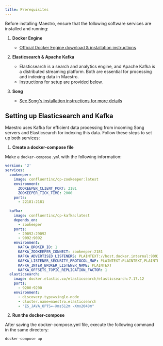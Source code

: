 ```yaml
---
title: Prerequisites 
---
```


Before installing Maestro, ensure that the following software services are installed and running:


1. **Docker Engine**
    - [Official Docker Engine download & installation instructions](https://docs.docker.com/engine/install/)


2. **Elasticsearch & Apache Kafka**
    - Elasticsearch is a search and analytics engine, and Apache Kafka is a distributed streaming platform. Both are essential for processing and indexing data in Maestro.
    - Instructions for setup are provided below.


4. **Song**
    - [See Song's installation instructions for more details](/documentation/song/installation)


## Setting up Elasticsearch and Kafka

Maestro uses Kafka for efficient data processing from incoming Song servers and Elasticsearch for indexing this data. Follow these steps to set up both services:

1. **Create a docker-compose file**

Make a `docker-compose.yml` with the following information:

```yaml
version: '2'
services:
  zookeeper:
    image: confluentinc/cp-zookeeper:latest
    environment:
      ZOOKEEPER_CLIENT_PORT: 2181
      ZOOKEEPER_TICK_TIME: 2000
    ports:
      - 22181:2181
  
  kafka:
    image: confluentinc/cp-kafka:latest
    depends_on:
      - zookeeper
    ports:
      - 29092:29092
      - 9092:9092
    environment:
      KAFKA_BROKER_ID: 1
      KAFKA_ZOOKEEPER_CONNECT: zookeeper:2181
      KAFKA_ADVERTISED_LISTENERS: PLAINTEXT://host.docker.internal:9092,PLAINTEXT_HOST://localhost:29092
      KAFKA_LISTENER_SECURITY_PROTOCOL_MAP: PLAINTEXT:PLAINTEXT,PLAINTEXT_HOST:PLAINTEXT
      KAFKA_INTER_BROKER_LISTENER_NAME: PLAINTEXT
      KAFKA_OFFSETS_TOPIC_REPLICATION_FACTOR: 1
  elasticsearch:
    image: docker.elastic.co/elasticsearch/elasticsearch:7.17.12
    ports:
      - 9200:9200
    environment:
      - discovery.type=single-node
      - cluster.name=maestro.elasticsearch
      - "ES_JAVA_OPTS=-Xms512m -Xmx2048m"
```

2. **Run the docker-compose**

After saving the docker-compose.yml file, execute the following command in the same directory:

```bash
docker-compose up
```

